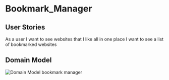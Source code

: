 # Bookmark_Manager


## User Stories


As a user
I want to see websites that I like all in one place
I want to see a list of bookmarked websites



## Domain Model



![Domain Model bookmark manager](https://user-images.githubusercontent.com/77396594/133093404-a496bdc5-7b8a-41c1-912e-f09a4080d4b3.png)
